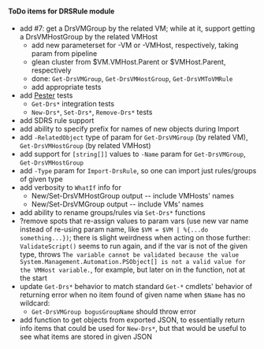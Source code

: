 #### ToDo items for DRSRule module
- add #7: get a DrsVMGroup by the related VM; while at it, support getting a DrsVMHostGroup by the related VMHost
	- add new parameterset for -VM or -VMHost, respectively, taking param from pipeline
	- glean cluster from $VM.VMHost.Parent or $VMHost.Parent, respectively
	- done: `Get-DrsVMGroup`, `Get-DrsVMHostGroup`, `Get-DrsVMToVMRule`
	- add appropriate tests
- add [Pester](https://github.com/pester/Pester) tests
	- `Get-Drs*` integration tests
	- `New-Drs*`, `Set-Drs*`, `Remove-Drs*` tests
- add SDRS rule support
- add ability to specify prefix for names of new objects during Import
- add `-RelatedObject` type of param for `Get-DrsVMGroup` (by related VM), `Get-DrsVMHostGroup` (by related VMHost)
- add support for `[string[]]` values to `-Name` param for `Get-DrsVMGroup`, `Get-DrsVMHostGroup`
- add `-Type` param for `Import-DrsRule`, so one can import just rules/groups of given type
- add verbosity to `WhatIf` info for
	- New/Set-DrsVMHostGroup output -- include VMHosts' names
	- New/Set-DrsVMGroup output -- include VMs' names
- add ability to rename groups/rules via `Set-Drs*` functions
- ?remove spots that re-assign values to param vars (use new var name instead of re-using param name, like `$VM = $VM | %{...do something...})`; there is slight weirdness when acting on those further:  `ValidateScript()` seems to run again, and if the var is not of the given type, throws `The variable cannot be validated because the value System.Management.Automation.PSObject[] is not a valid value for the VMHost variable.`, for example, but later on in the function, not at the start
- update `Get-Drs*` behavior to match standard `Get-*` cmdlets' behavior of returning error when no item found of given name when `$Name` has no wildcard:
	- `Get-DrsVMGroup bogusGroupName` should throw error
- add function to get objects from exported JSON, to essentially return info items that could be used for `New-Drs*`, but that would be useful to see what items are stored in given JSON

